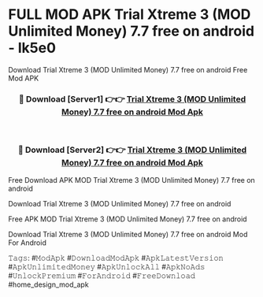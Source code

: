 # FULL MOD APK Trial Xtreme 3 (MOD Unlimited Money) 7.7 free on android - lk5e0
Download Trial Xtreme 3 (MOD Unlimited Money) 7.7 free on android Free Mod APK

<div align="center">
<h3>🔴 Download [Server1] 👉👉 <a href="https://apk-comot.site?title=Trial_Xtreme_3_(MOD_Unlimited_Money)_7.7_free_on_android">Trial Xtreme 3 (MOD Unlimited Money) 7.7 free on android Mod Apk</a></h3><br>

<h3>🔴 Download [Server2] 👉👉 <a href="https://apk-comot.site?title=Trial_Xtreme_3_(MOD_Unlimited_Money)_7.7_free_on_android">Trial Xtreme 3 (MOD Unlimited Money) 7.7 free on android Mod Apk</a></h3>
</div>


Free Download APK MOD Trial Xtreme 3 (MOD Unlimited Money) 7.7 free on android

Download Trial Xtreme 3 (MOD Unlimited Money) 7.7 free on android 

Free APK MOD Trial Xtreme 3 (MOD Unlimited Money) 7.7 free on android 

Download Trial Xtreme 3 (MOD Unlimited Money) 7.7 free on android Mod For Android

𝚃𝚊𝚐𝚜: #𝙼𝚘𝚍𝙰𝚙𝚔 #𝙳𝚘𝚠𝚗𝚕𝚘𝚊𝚍𝙼𝚘𝚍𝙰𝚙𝚔 #𝙰𝚙𝚔𝙻𝚊𝚝𝚎𝚜𝚝𝚅𝚎𝚛𝚜𝚒𝚘𝚗 #𝙰𝚙𝚔𝚄𝚗𝚕𝚒𝚖𝚒𝚝𝚎𝚍𝙼𝚘𝚗𝚎𝚢 #𝙰𝚙𝚔𝚄𝚗𝚕𝚘𝚌𝚔𝙰𝚕𝚕 #𝙰𝚙𝚔𝙽𝚘𝙰𝚍𝚜 #𝚄𝚗𝚕𝚘𝚌𝚔𝙿𝚛𝚎𝚖𝚒𝚞𝚖 #𝙵𝚘𝚛𝙰𝚗𝚍𝚛𝚘𝚒𝚍 #𝙵𝚛𝚎𝚎𝙳𝚘𝚠𝚗𝚕𝚘𝚊𝚍 #home_design_mod_apk